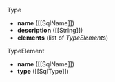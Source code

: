 Type
- **name** ([[SqlName]])
- **description** ([[String]])
- **elements** (list of *TypeElement*s)

TypeElement
- **name** ([[SqlName]])
- **type** ([[SqlType]])